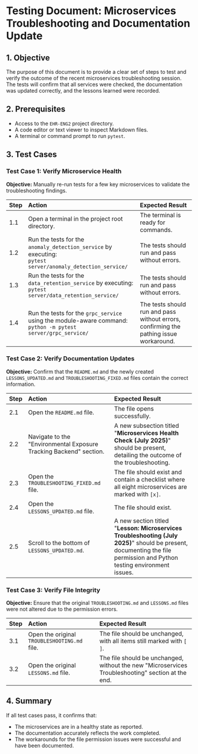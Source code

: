 # Testing Document: Microservices Troubleshooting and Documentation Update

## 1. Objective

The purpose of this document is to provide a clear set of steps to test and verify the outcome of the recent microservices troubleshooting session. The tests will confirm that all services were checked, the documentation was updated correctly, and the lessons learned were recorded.

## 2. Prerequisites

- Access to the `EHR-ENG2` project directory.
- A code editor or text viewer to inspect Markdown files.
- A terminal or command prompt to run `pytest`.

## 3. Test Cases

### Test Case 1: Verify Microservice Health

**Objective:** Manually re-run tests for a few key microservices to validate the troubleshooting findings.

| Step | Action | Expected Result |
| :--- | :--- | :--- |
| 1.1 | Open a terminal in the project root directory. | The terminal is ready for commands. |
| 1.2 | Run the tests for the `anomaly_detection_service` by executing:<br>`pytest server/anomaly_detection_service/` | The tests should run and pass without errors. |
| 1.3 | Run the tests for the `data_retention_service` by executing:<br>`pytest server/data_retention_service/` | The tests should run and pass without errors. |
| 1.4 | Run the tests for the `grpc_service` using the module-aware command:<br>`python -m pytest server/grpc_service/` | The tests should run and pass without errors, confirming the pathing issue workaround. |

### Test Case 2: Verify Documentation Updates

**Objective:** Confirm that the `README.md` and the newly created `LESSONS_UPDATED.md` and `TROUBLESHOOTING_FIXED.md` files contain the correct information.

| Step | Action | Expected Result |
| :--- | :--- | :--- |
| 2.1 | Open the `README.md` file. | The file opens successfully. |
| 2.2 | Navigate to the "Environmental Exposure Tracking Backend" section. | A new subsection titled "**Microservices Health Check (July 2025)**" should be present, detailing the outcome of the troubleshooting. |
| 2.3 | Open the `TROUBLESHOOTING_FIXED.md` file. | The file should exist and contain a checklist where all eight microservices are marked with `[x]`. |
| 2.4 | Open the `LESSONS_UPDATED.md` file. | The file should exist. |
| 2.5 | Scroll to the bottom of `LESSONS_UPDATED.md`. | A new section titled "**Lesson: Microservices Troubleshooting (July 2025)**" should be present, documenting the file permission and Python testing environment issues. |

### Test Case 3: Verify File Integrity

**Objective:** Ensure that the original `TROUBLESHOOTING.md` and `LESSONS.md` files were not altered due to the permission errors.

| Step | Action | Expected Result |
| :--- | :--- | :--- |
| 3.1 | Open the original `TROUBLESHOOTING.md` file. | The file should be unchanged, with all items still marked with `[ ]`. |
| 3.2 | Open the original `LESSONS.md` file. | The file should be unchanged, without the new "Microservices Troubleshooting" section at the end. |

## 4. Summary

If all test cases pass, it confirms that:
- The microservices are in a healthy state as reported.
- The documentation accurately reflects the work completed.
- The workarounds for the file permission issues were successful and have been documented.
